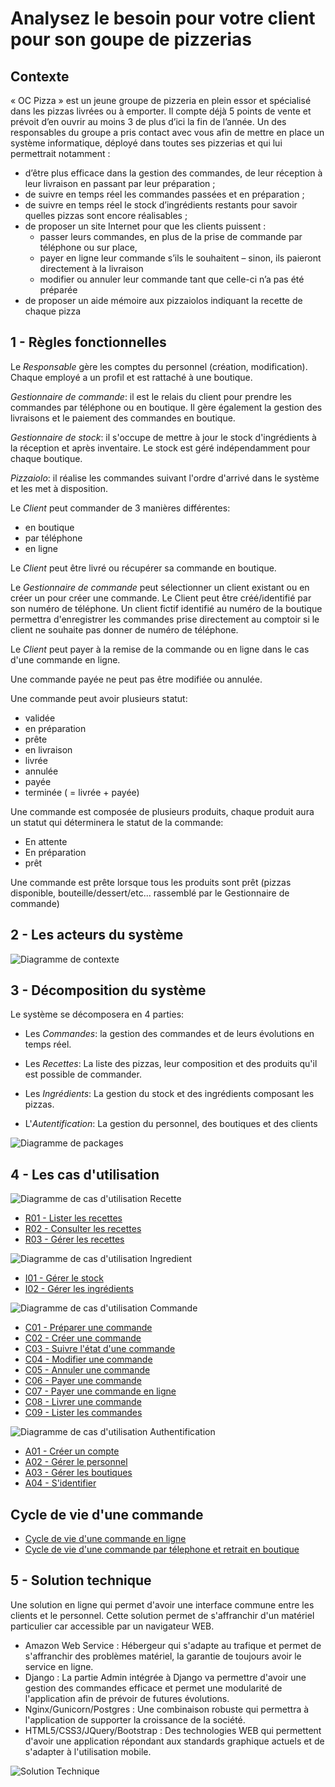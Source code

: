 # Analysez le besoin pour votre client pour son goupe de pizzerias

## Contexte

« OC Pizza » est un jeune groupe de pizzeria en plein essor et spécialisé dans les pizzas livrées ou à emporter. Il compte déjà 5 points de vente et prévoit d’en ouvrir au moins 3 de plus d’ici la fin de l’année. Un des responsables du groupe a pris contact avec vous afin de mettre en place un système informatique, déployé dans toutes ses pizzerias et qui lui permettrait notamment :

* d’être plus efficace dans la gestion des commandes, de leur réception à leur livraison en passant par leur préparation ;
* de suivre en temps réel les commandes passées et en préparation ;
* de suivre en temps réel le stock d’ingrédients restants pour savoir quelles pizzas sont encore réalisables ;
* de proposer un site Internet pour que les clients puissent :
    * passer leurs commandes, en plus de la prise de commande par téléphone ou sur place,
    * payer en ligne leur commande s’ils le souhaitent – sinon, ils paieront directement à la livraison
    * modifier ou annuler leur commande tant que celle-ci n’a pas été préparée
* de proposer un aide mémoire aux pizzaiolos indiquant la recette de chaque pizza

## 1 - Règles fonctionnelles

Le *Responsable* gère les comptes du personnel (création, modification).
Chaque employé a un profil et est rattaché à une boutique.

*Gestionnaire de commande*: il est le relais du client pour prendre les commandes par téléphone ou en boutique. Il gère également la gestion des livraisons et le paiement des commandes en boutique.

*Gestionnaire de stock*: il s'occupe de mettre à jour le stock d'ingrédients à la réception et après inventaire. Le stock est géré indépendamment pour chaque boutique.

*Pizzaiolo*: il réalise les commandes suivant l'ordre d'arrivé dans le système et les met à disposition.

Le *Client* peut commander de 3 manières différentes:
* en boutique
* par téléphone
* en ligne

Le *Client* peut être livré ou récupérer sa commande en boutique.

Le *Gestionnaire de commande* peut sélectionner un client existant ou en créer un pour créer une commande. Le Client peut être créé/identifié par son numéro de téléphone. Un client fictif identifié au numéro de la boutique permettra d'enregistrer les commandes prise directement au comptoir si le client ne souhaite pas donner de numéro de téléphone.

Le *Client* peut payer à la remise de la commande ou en ligne dans le cas d'une commande en ligne.

Une commande payée ne peut pas être modifiée ou annulée.

Une commande peut avoir plusieurs statut:
* validée
* en préparation
* prête
* en livraison
* livrée
* annulée
* payée
* terminée ( = livrée + payée)

Une commande est composée de plusieurs produits, chaque produit aura un statut qui déterminera le statut de la commande:
* En attente
* En préparation
* prêt

Une commande est prête lorsque tous les produits sont prêt (pizzas disponible, bouteille/dessert/etc... rassemblé par le Gestionnaire de commande)

## 2 - Les acteurs du système

![Diagramme de contexte](img/01_contexte.png)

## 3 - Décomposition du système

Le système se décomposera en 4 parties:

* Les *Commandes*: la gestion des commandes et de leurs évolutions en temps réel.

* Les *Recettes*: La liste des pizzas, leur composition et des produits qu'il est possible de commander.

* Les *Ingrédients*: La gestion du stock et des ingrédients composant les pizzas.

* L'*Autentification*: La gestion du personnel, des boutiques et des clients

![Diagramme de packages](img/02_packages.png)

## 4 - Les cas d'utilisation

![Diagramme de cas d'utilisation Recette](img/03_recette.png)

* [R01 - Lister les recettes](fiches/R01.md)
* [R02 - Consulter les recettes](fiches/R02.md)
* [R03 - Gérer les recettes](fiches/R03.md)

![Diagramme de cas d'utilisation Ingredient](img/03_ingredient.png)

* [I01 - Gérer le stock](fiches/I01.md)
* [I02 - Gérer les ingrédients](fiches/I02.md)

![Diagramme de cas d'utilisation Commande](img/03_commande.png)

* [C01 - Préparer une commande](fiches/C01.md)
* [C02 - Créer une commande](fiches/C02.md)
* [C03 - Suivre l'état d'une commande](fiches/C03.md)
* [C04 - Modifier une commande](fiches/C04.md)
* [C05 - Annuler une commande](fiches/C05.md)
* [C06 - Payer une commande](fiches/C06.md)
* [C07 - Payer une commande en ligne](fiches/C07.md)
* [C08 - Livrer une commande](fiches/C08.md)
* [C09 - Lister les commandes](fiches/C09.md)

![Diagramme de cas d'utilisation Authentification](img/03_authentification.png)

* [A01 - Créer un compte](fiches/A01.md)
* [A02 - Gérer le personnel](fiches/A02.md)
* [A03 - Gérer les boutiques](fiches/A03.md)
* [A04 - S'identifier](fiches/A04.md)

## Cycle de vie d'une commande

* [Cycle de vie d'une commande en ligne](img/04_workflow.png)
* [Cycle de vie d'une commande par télephone et retrait en boutique](img/04_workflow2.png)

## 5 - Solution technique

Une solution en ligne qui permet d'avoir une interface commune entre les clients et le personnel. Cette solution permet de s'affranchir d'un matériel particulier car accessible par un navigateur WEB.

* Amazon Web Service : Hébergeur qui s'adapte au trafique et permet de s'affranchir des problèmes matériel, la garantie de toujours avoir le service en ligne.
* Django : La partie Admin intégrée à Django va permettre d'avoir une gestion des commandes efficace et permet une modularité de l'application afin de prévoir de futures évolutions.
* Nginx/Gunicorn/Postgres : Une combinaison robuste qui permettra à l'application de supporter la croissance de la société.
* HTML5/CSS3/JQuery/Bootstrap : Des technologies WEB qui permettent d'avoir une application répondant aux standards graphique actuels et de s'adapter à l'utilisation mobile.

![Solution Technique](img/05_DeployementDiagram.png)
